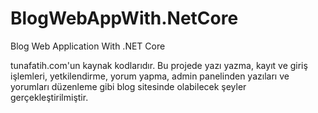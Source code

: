 # BlogWebAppWith.NetCore
Blog Web Application With .NET Core

tunafatih.com'un kaynak kodlarıdır. Bu projede yazı yazma, kayıt ve giriş işlemleri, yetkilendirme, yorum yapma, admin panelinden yazıları ve yorumları düzenleme gibi blog sitesinde olabilecek şeyler gerçekleştirilmiştir.
